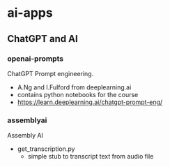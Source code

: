 # ai-apps

## ChatGPT and AI

### openai-prompts

ChatGPT Prompt engineering. 
- A.Ng and I.Fulford from deeplearning.ai 
- contains python notebooks for the course 
- https://learn.deeplearning.ai/chatgpt-prompt-eng/

### assemblyai

Assembly AI 
- get_transcription.py
  - simple stub to transcript text from audio file
  


